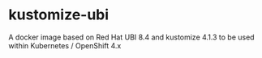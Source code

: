 # kustomize-ubi
A docker image based on Red Hat UBI 8.4 and kustomize 4.1.3 to be used within Kubernetes / OpenShift 4.x
